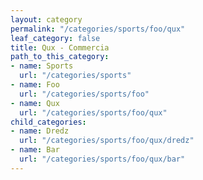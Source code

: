 ```yaml
---
layout: category
permalink: "/categories/sports/foo/qux"
leaf_category: false
title: Qux - Commercia
path_to_this_category:
- name: Sports
  url: "/categories/sports"
- name: Foo
  url: "/categories/sports/foo"
- name: Qux
  url: "/categories/sports/foo/qux"
child_categories:
- name: Dredz
  url: "/categories/sports/foo/qux/dredz"
- name: Bar
  url: "/categories/sports/foo/qux/bar"
---
```

